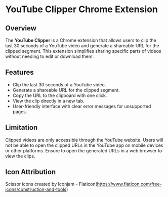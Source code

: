 # YouTube Clipper Chrome Extension

## Overview

The **YouTube Clipper** is a Chrome extension that allows users to clip the last 30 seconds of a YouTube video and generate a shareable URL for the clipped segment. This extension simplifies sharing specific parts of videos without needing to edit or download them.

## Features

- Clip the last 30 seconds of a YouTube video.
- Generate a shareable URL for the clipped segment.
- Copy the URL to the clipboard with one click.
- View the clip directly in a new tab.
- User-friendly interface with clear error messages for unsupported pages.

## Limitation

Clipped videos are only accessible through the YouTube website. Users will not be able to open the clipped URLs in the YouTube app on mobile devices or other platforms. Ensure to open the generated URLs in a web browser to view the clips.

## Icon Attribution
Scissor icons created by Iconjam - Flaticon(https://www.flaticon.com/free-icons/construction-and-tools)
